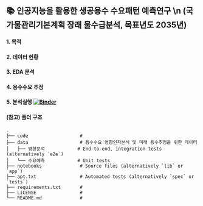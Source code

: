 ## 📚 인공지능을 활용한 생공용수 수요패턴 예측연구 \n (국가물관리기본계획 장래 물수급분석, 목표년도 2035년)

#### 1. 목적

#### 2. 데이터 현황


#### 3. EDA 분석


#### 4. 용수수요 추정


#### 5. 분석실행 [![Binder](https://mybinder.org/badge_logo.svg)](https://mybinder.org/v2/gh/Kwater-AILab/water_forecast.git/HEAD)


#### (참고) 폴더 구조

    .
    ├── code                   #
    ├── data                   # 용수수요 영향인자분석 및 미래 용수추정을 위한 데이터
    │   ├── 영향분석            # End-to-end, integration tests (alternatively `e2e`)
    │   └── 수요예측            # Unit tests
    ├── notebooks              # Source files (alternatively `lib` or `app`)
    ├── apt.txt                # Automated tests (alternatively `spec` or `tests`)
    ├── requirements.txt       #
    ├── LICENSE                #
    └── README.md              #







